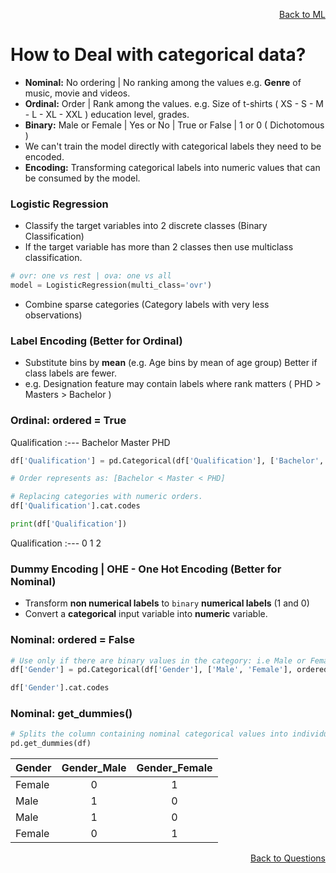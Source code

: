 <p align='right'><a align="right" href="https://github.com/KIRANKUMAR7296/Library/blob/main/Machine%20Learning/Machine%20Learning%20Models.md">Back to ML</a></p>

# **How to Deal with categorical data?**

- **Nominal:** No ordering | No ranking among the values e.g. **Genre** of music, movie and videos.
- **Ordinal:** Order | Rank among the values. e.g. Size of t-shirts ( XS - S - M - L - XL - XXL ) education level, grades. 
- **Binary:** Male or Female | Yes or No | True or False | 1 or 0 ( Dichotomous )
- We can't train the model directly with categorical labels they need to be encoded.
- **Encoding:** Transforming categorical labels into numeric values that can be consumed by the model.

### **Logistic Regression**
- Classify the target variables into 2 discrete classes (Binary Classification)
- If the target variable has more than 2 classes then use multiclass classification.
```python
# ovr: one vs rest | ova: one vs all
model = LogisticRegression(multi_class='ovr')
```
- Combine sparse categories (Category labels with very less observations)

### **Label Encoding (Better for Ordinal)**
- Substitute bins by **mean** (e.g. Age bins by mean of age group) Better if class labels are fewer.
- e.g. Designation feature may contain labels where rank matters ( PHD > Masters > Bachelor )

### **Ordinal: ordered = True**
Qualification
:---
Bachelor
Master
PHD

```python
df['Qualification'] = pd.Categorical(df['Qualification'], ['Bachelor', 'Master', 'PHD'], ordered=True)

# Order represents as: [Bachelor < Master < PHD]

# Replacing categories with numeric orders.
df['Qualification'].cat.codes

print(df['Qualification'])
```

Qualification
:---
0
1
2

### **Dummy Encoding | OHE - One Hot Encoding (Better for Nominal)**
- Transform **non numerical labels** to `binary` **numerical labels** (1 and 0) 
- Convert a **categorical** input variable into **numeric** variable.

### **Nominal: ordered = False**
```python
# Use only if there are binary values in the category: i.e Male or Female, Yes or No, Present or Absent
df['Gender'] = pd.Categorical(df['Gender'], ['Male', 'Female'], ordered=False)

df['Gender'].cat.codes
```

### **Nominal: get_dummies()**
```python
# Splits the column containing nominal categorical values into individual columns:
pd.get_dummies(df)
```

Gender | Gender_Male | Gender_Female
:--- | :---: | :---:
Female | 0 | 1
Male | 1 | 0
Male | 1 | 0
Female | 0 | 1

<p align='right'><a align="right" href="https://github.com/KIRANKUMAR7296/Library/blob/main/Interview.md">Back to Questions</a></p>
